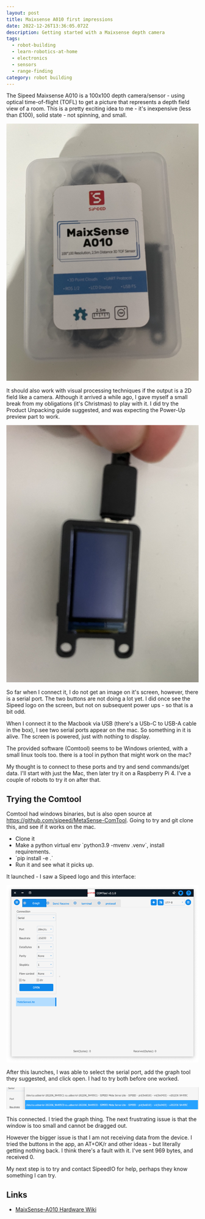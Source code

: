 ```yaml
---
layout: post
title: Maixsense A010 first impressions
date: 2022-12-26T13:36:05.072Z
description: Getting started with a Maixsense depth camera
tags:
  - robot-building
  - learn-robotics-at-home
  - electronics
  - sensors
  - range-finding
category: robot building
---
```

The Sipeed Maixsense A010 is a 100x100 depth camera/sensor - using optical time-of-flight (TOFL) to get a picture that represents a depth field view of a room. This is a pretty exciting idea to me - it's inexpensive (less than £100), solid state - not spinning, and small.

![MaixSense A010 Sensor in box](/galleries/img_6958.jpeg)

It should also work with visual processing techniques if the output is a 2D field like a camera. Although it arrived a while ago, I gave myself a small break from my obligations (it's Christmas) to play with it. I did try the Product Unpacking guide suggested, and was expecting the Power-Up preview part to work.

![MaixSense A010 Powered up](/galleries/img_6962.jpeg)

So far when I connect it, I do not get an image on it's screen, however, there is a serial port. The two buttons are not doing a lot yet. I did once see the Sipeed logo on the screen, but not on subsequent power ups - so that is a bit odd.

When I connect it to the Macbook via USB (there's a USb-C to USB-A cable in the box), I see two serial ports appear on the mac. So something in it is alive. The screen is powered, just with nothing to display.

The provided software (Comtool) seems to be Windows oriented, with a small linux tools too. there is a tool in python that might work on the mac?

My thought is to connect to these ports and try and send commands/get data. I'll start with just the Mac, then later try it on a Raspberry Pi 4. I've a couple of robots to try it on after that.

## Trying the Comtool

Comtool had windows binaries, but is also open source at <https://github.com/sipeed/MetaSense-ComTool>. Going to try and git clone this, and see if it works on the mac. 

* Clone it
* Make a python virtual env \`python3.9 -mvenv .venv\`, install requirements.
* \`pip install -e .\`
* Run it and see what it picks up.

It launched - I saw a Sipeed logo and this interface:

![Sipeed comtool for Maixsense A010](/galleries/screenshot-2022-12-26-at-15.16.23.png)

After this launches, I was able to select the serial port, add the graph tool they suggested, and click open. I had to try both before one worked.

![Multiple serial ports](/galleries/screenshot-2022-12-26-at-15.26.34.png)

This connected. I tried the graph thing. The next frustrating issue is that the window is too small and cannot be dragged out.

However the bigger issue is that I am not receiving data from the device. I tried the buttons in the app, an AT+OK/r and other ideas - but literally getting nothing back. I think there's a fault with it. I've sent 969 bytes, and received 0.

My next step is to try and contact SipeedIO for help, perhaps they know something I can try.

## Links

* [MaixSense-A010 Hardware Wiki](https://wiki.sipeed.com/hardware/en/maixsense/maixsense-a010/maixsense-a010.html)
